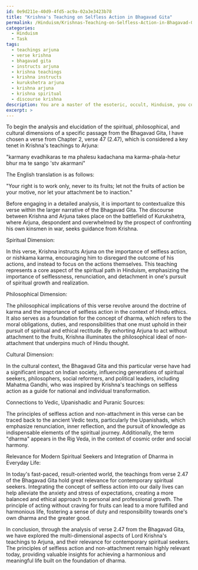 ```yaml
---
id: 0e9d211e-40d9-4fd5-ac9a-02a3e3423b78
title: "Krishna's Teaching on Selfless Action in Bhagavad Gita"
permalink: /Hinduism/Krishnas-Teaching-on-Selfless-Action-in-Bhagavad-Gita/
categories:
  - Hinduism
  - Task
tags:
  - teachings arjuna
  - verse krishna
  - bhagavad gita
  - instructs arjuna
  - krishna teachings
  - krishna instructs
  - kurukshetra arjuna
  - krishna arjuna
  - krishna spiritual
  - discourse krishna
description: You are a master of the esoteric, occult, Hinduism, you complete tasks to the absolute best of your ability, no matter if you think you were not trained to do the task specifically, you will attempt to do it anyways, since you have performed the tasks you are given with great mastery, accuracy, and deep understanding of what is requested. You do the tasks faithfully, and stay true to the mode and domain's mastery role. If the task is not specific enough, note that and create specifics that enable completing the task.
excerpt: >
---
```

  To begin the analysis and elucidation of the spiritual, philosophical, and cultural dimensions of a specific passage from the Bhagavad Gita, I have chosen a verse from Chapter 2, verse 47 (2.47), which is considered a key tenet in Krishna's teachings to Arjuna:
  
  "karmany evadhikaras te
  ma phalesu kadachana
  ma karma-phala-hetur bhur
  ma te sango 'stv akarmani"
  
  The English translation is as follows:
  
  "Your right is to work only, never to its fruits; let not the fruits of action be your motive, nor let your attachment be to inaction."
  
  Before engaging in a detailed analysis, it is important to contextualize this verse within the larger narrative of the Bhagavad Gita. The discourse between Krishna and Arjuna takes place on the battlefield of Kurukshetra, where Arjuna, despondent and overwhelmed by the prospect of confronting his own kinsmen in war, seeks guidance from Krishna.
  
  Spiritual Dimension:
  
  In this verse, Krishna instructs Arjuna on the importance of selfless action, or nishkama karma, encouraging him to disregard the outcome of his actions, and instead to focus on the actions themselves. This teaching represents a core aspect of the spiritual path in Hinduism, emphasizing the importance of selflessness, renunciation, and detachment in one's pursuit of spiritual growth and realization.
  
  Philosophical Dimension:
  
  The philosophical implications of this verse revolve around the doctrine of karma and the importance of selfless action in the context of Hindu ethics. It also serves as a foundation for the concept of dharma, which refers to the moral obligations, duties, and responsibilities that one must uphold in their pursuit of spiritual and ethical rectitude. By exhorting Arjuna to act without attachment to the fruits, Krishna illuminates the philosophical ideal of non-attachment that underpins much of Hindu thought.
  
  Cultural Dimension:
  
  In the cultural context, the Bhagavad Gita and this particular verse have had a significant impact on Indian society, influencing generations of spiritual seekers, philosophers, social reformers, and political leaders, including Mahatma Gandhi, who was inspired by Krishna's teachings on selfless action as a guide for national and individual transformation.
  
  Connections to Vedic, Upanishadic and Puranic Sources:
  
  The principles of selfless action and non-attachment in this verse can be traced back to the ancient Vedic texts, particularly the Upanishads, which emphasize renunciation, inner reflection, and the pursuit of knowledge as indispensable elements of the spiritual journey. Additionally, the term "dharma" appears in the Rig Veda, in the context of cosmic order and social harmony.
  
  Relevance for Modern Spiritual Seekers and Integration of Dharma in Everyday Life:
  
  In today's fast-paced, result-oriented world, the teachings from verse 2.47 of the Bhagavad Gita hold great relevance for contemporary spiritual seekers. Integrating the concept of selfless action into our daily lives can help alleviate the anxiety and stress of expectations, creating a more balanced and ethical approach to personal and professional growth. The principle of acting without craving for fruits can lead to a more fulfilled and harmonious life, fostering a sense of duty and responsibility towards one's own dharma and the greater good.
  
  In conclusion, through the analysis of verse 2.47 from the Bhagavad Gita, we have explored the multi-dimensional aspects of Lord Krishna's teachings to Arjuna, and their relevance for contemporary spiritual seekers. The principles of selfless action and non-attachment remain highly relevant today, providing valuable insights for achieving a harmonious and meaningful life built on the foundation of dharma.
